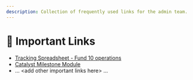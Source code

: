 ```yaml
---
description: Collection of frequently used links for the admin team.
---
```


# 🔗 Important Links

* [Tracking Spreadsheet - Fund 10 operations](https://docs.google.com/spreadsheets/d/1C98gaRhgkghrAsYugu-O7f40Ng1Z1TerIC8ycBGE\_wo/edit?usp=sharing)
* [Catalyst Milestone Module](https://milestones.projectcatalyst.io/projects/1000082/milestones)
* ... \<add other important links here> ...
